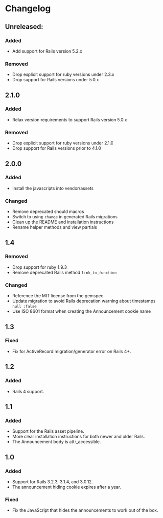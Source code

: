 # Changelog

## Unreleased:

### Added

- Add support for Rails version 5.2.x

### Removed

- Drop explicit support for ruby versions under 2.3.x
- Drop support for Rails versions under 5.0.x

## 2.1.0

### Added

- Relax version requirements to support Rails version 5.0.x

### Removed

- Drop explicit support for ruby versions under 2.1.0
- Drop support for Rails versions prior to 4.1.0

## 2.0.0

### Added

- Install the javascripts into vendor/assets

### Changed

- Remove deprecated should macros
- Switch to using `change` in generated Rails migrations
- Clean up the README and installation instructions
- Rename helper methods and view partials

## 1.4

### Removed

- Drop support for ruby 1.9.3
- Remove deprecated Rails method `link_to_function`

### Changed

- Reference the MIT license from the gemspec
- Update migration to avoid Rails deprecation warning about timestamps `null :false`
- Use ISO 8601 format when creating the Announcement cookie name

## 1.3

### Fixed

- Fix for ActiveRecord migration/generator error on Rails 4+.

## 1.2

### Added

- Rails 4 support.

## 1.1

### Added

- Support for the Rails asset pipeline.
- More clear installation instructions for both newer and older Rails.
- The Announcement body is attr_accessible.

## 1.0

### Added

- Support for Rails 3.2.3, 3.1.4, and 3.0.12.
- The announcement hiding cookie expires after a year.

### Fixed

- Fix the JavaScript that hides the announcements to work out of the box.
